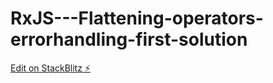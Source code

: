 # RxJS---Flattening-operators-errorhandling-first-solution

[Edit on StackBlitz ⚡️](https://stackblitz.com/edit/rxjs-73qtqu)